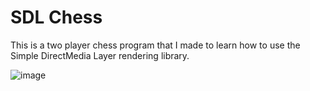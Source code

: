 # SDL Chess

This is a two player chess program that I made to learn how to use the Simple DirectMedia Layer rendering library.

![image](https://github.com/darienyoder/chess/assets/116597751/8ff41acc-cc9f-4007-af17-5a55b4e27a3a)
